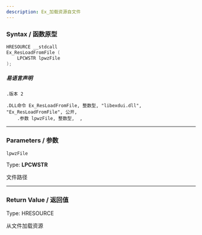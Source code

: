 ```yaml
---
description: Ex_加载资源自文件
---
```


### Syntax / 函数原型

```C++
HRESOURCE __stdcall 
Ex_ResLoadFromFile (
    LPCWSTR lpwzFile
);
```

##### 易语言声明

```Elang
.版本 2

.DLL命令 Ex_ResLoadFromFile, 整数型, "libexdui.dll", "Ex_ResLoadFromFile", 公开, 
    .参数 lpwzFile, 整数型,  , 
```

---

### Parameters / 参数

`lpwzFile`

Type: **LPCWSTR**

文件路径

---

### Return Value / 返回值

Type: HRESOURCE

从文件加载资源
